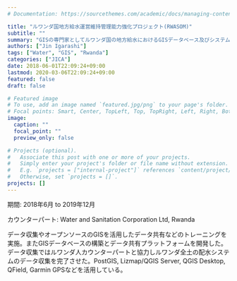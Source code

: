 ```yaml
---
# Documentation: https://sourcethemes.com/academic/docs/managing-content/

title: "ルワンダ国地方給水運営維持管理能力強化プロジェクト(RWASOM)"
subtitle: ""
summary: "GISの専門家としてルワンダ国の地方給水におけるGISデータベース及びシステムの構築支援をしました"
authors: ["Jin Igarashi"]
tags: ["Water", "GIS", "Rwanda"]
categories: ["JICA"]
date: 2018-06-01T22:09:24+09:00
lastmod: 2020-03-06T22:09:24+09:00
featured: false
draft: false

# Featured image
# To use, add an image named `featured.jpg/png` to your page's folder.
# Focal points: Smart, Center, TopLeft, Top, TopRight, Left, Right, BottomLeft, Bottom, BottomRight.
image:
  caption: ""
  focal_point: ""
  preview_only: false

# Projects (optional).
#   Associate this post with one or more of your projects.
#   Simply enter your project's folder or file name without extension.
#   E.g. `projects = ["internal-project"]` references `content/project/deep-learning/index.md`.
#   Otherwise, set `projects = []`.
projects: []
---
```


期間: 2018年6月 to 2019年12月

カウンターパート: Water and Sanitation Corporation Ltd, Rwanda

データ収集やオープンソースのGISを活用したデータ共有などのトレーニングを実施。またGISデータベースの構築とデータ共有プラットフォームを開発した。データ収集ではルワンダ人カウンターパートと協力しルワンダ全土の配水システムのデータ収集を完了させた。PostGIS, Lizmap/QGIS Server, QGIS Desktop, QField, Garmin GPSなどを活用している。